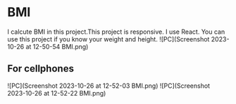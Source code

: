 # BMI

I calcute BMI in this project.This project is responsive.
I use React.
You can use this project if you know your weight and height.
![PC](Screenshot 2023-10-26 at 12-50-54 BMI.png)


## For cellphones
![PC](Screenshot 2023-10-26 at 12-52-03 BMI.png)
![PC](Screenshot 2023-10-26 at 12-52-22 BMI.png)
